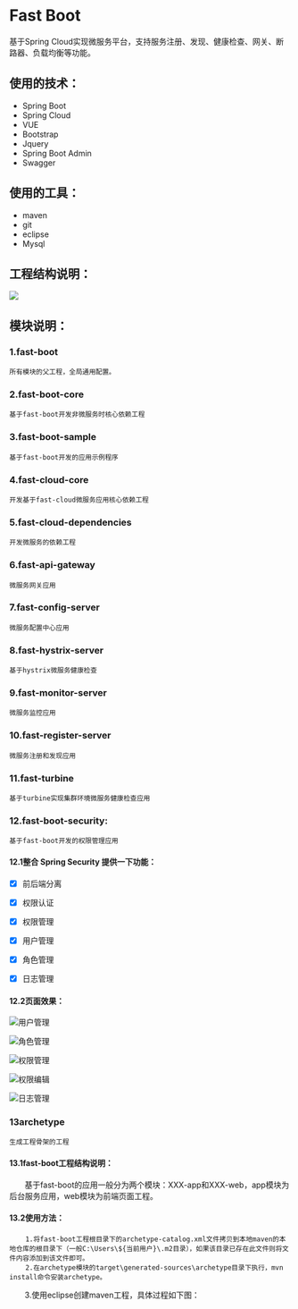 # Fast Boot

基于Spring Cloud实现微服务平台，支持服务注册、发现、健康检查、网关、断路器、负载均衡等功能。

## 使用的技术：
* Spring Boot
* Spring Cloud
* VUE
* Bootstrap
* Jquery
* Spring Boot Admin
* Swagger
## 使用的工具：
* maven
* git
* eclipse
* Mysql

## 工程结构说明：
![](docs/Fast-Boot-reference.jpg)

## 模块说明：

### 1.fast-boot
    所有模块的父工程，全局通用配置。

### 2.fast-boot-core
    基于fast-boot开发非微服务时核心依赖工程

### 3.fast-boot-sample
    基于fast-boot开发的应用示例程序

### 4.fast-cloud-core
    开发基于fast-cloud微服务应用核心依赖工程

### 5.fast-cloud-dependencies
    开发微服务的依赖工程
### 6.fast-api-gateway
    微服务网关应用

### 7.fast-config-server
    微服务配置中心应用
### 8.fast-hystrix-server
    基于hystrix微服务健康检查
  
### 9.fast-monitor-server
    微服务监控应用
  
### 10.fast-register-server
    微服务注册和发现应用
### 11.fast-turbine
    基于turbine实现集群环境微服务健康检查应用

### 12.fast-boot-security:
    基于fast-boot开发的权限管理应用
#### 12.1整合 Spring Security 提供一下功能：

* [x] 前后端分离

* [x] 权限认证 
 
* [x] 权限管理
 
* [x] 用户管理 

* [x] 角色管理 

* [x] 日志管理

#### 12.2页面效果：

![用户管理](resources/sanji-boot-security-user.png)

![角色管理](resources/sanji-boot-security-role.png)

![权限管理](resources/sanji-boot-security-sec.png)

![权限编辑](resources/sanji-boot-security-sec-add.png)

![日志管理](resources/sanji-boot-security-log.png)

### 13archetype
    生成工程骨架的工程
#### 13.1fast-boot工程结构说明：
        基于fast-boot的应用一般分为两个模块：XXX-app和XXX-web，app模块为后台服务应用，web模块为前端页面工程。
#### 13.2使用方法：
        1.将fast-boot工程根目录下的archetype-catalog.xml文件拷贝到本地maven的本地仓库的根目录下（一般C:\Users\${当前用户}\.m2目录），如果该目录已存在此文件则将文件内容添加到该文件即可。
        2.在archetype模块的target\generated-sources\archetype目录下执行，mvn install命令安装archetype。
        3.使用eclipse创建maven工程，具体过程如下图：
